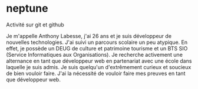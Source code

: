 # neptune
Activité sur git et github

Je m'appelle Anthony Labesse, j'ai 26 ans et je suis développeur de nouvelles technologies. J'ai suivi un parcours scolaire un peu atypique. En effet,  je possède un DEUG de culture et patrimoine tourisme et un BTS SIO (Service Informatiques aux Organisations). Je recherche activement une alternance en tant que développeur web en partenariat avec une école dans laquelle je suis admis. Je suis quelqu'un d'extrêmement curieux et soucieux de bien vouloir faire. J'ai la nécessité de vouloir faire mes preuves en tant que développeur web.
